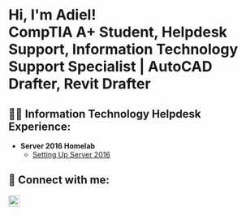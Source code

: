 <h1>Hi, I'm Adiel! </br> CompTIA A+ Student, Helpdesk Support, Information Technology Support Specialist | AutoCAD Drafter, Revit Drafter</h1>

<h2>👨‍💻 Information Technology Helpdesk Experience:</h2>

- <b>Server 2016 Homelab</b>
  - [Setting Up Server 2016](https://github.com/AdielEstrada/Server2016_Setup)

<h2> 🤳 Connect with me:</h2>

[<img align="left" alt="Adiel Estrada Carrazco | LinkedIn" width="22px" src="https://cdn.jsdelivr.net/npm/simple-icons@v3/icons/linkedin.svg" />][linkedin]

[linkedin]: https://linkedin.com/in/adiel-estrada-carrazco

<!--
**AdielEstrada/AdielEstrada** is a ✨ _special_ ✨ repository because its `README.md` (this file) appears on your GitHub profile.

Here are some ideas to get you started:

- 🔭 I’m currently working on ...
- 🌱 I’m currently learning ...
- 👯 I’m looking to collaborate on ...
- 🤔 I’m looking for help with ...
- 💬 Ask me about ...
- 📫 How to reach me: ...
- 😄 Pronouns: ...
- ⚡ Fun fact: ...
-->
